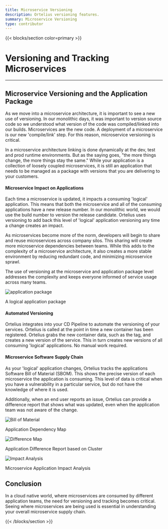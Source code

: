 ```yaml
---
title: Microservice Versioning
description: Ortelius versioning features.
summary: Microservice Versioning
type: contributor
---
```


{{< blocks/section color=primary >}}
<div class="col-12">
<h1 class="text-center">Versioning and Tracking Microservices</h1>
<hr>

## Microservice Versioning and the Application Package

As we move into a microservice architecture, it is important to see a new use of versioning. In our monolithic days, it was important to version source code so we understood what version of the code was compiled/linked into our builds. Microservices are the new code. A deployment of a microservice is our new 'compile/link' step. For this reason, microservice versioning is critical.

In a microservice architecture linking is done dynamically at the dev, test and prod runtime environments. But as the saying goes, "the more things change, the more things stay the same." While your application is a collection of loosely coupled microservices, it is still an application that needs to be managed as a package with versions that you are delivering to your customers.

#### Microservice Impact on Applications

Each time a microservice is updated, it impacts a consuming 'logical' application. This means that both the microservice and all of the consuming applications have a new release number. In our monolithic world, we would use the build number to version the release candidate. Ortelius uses versioning to add back this level of 'logical' application versioning any time a change creates an impact.

As microservices become more of the norm, developers will begin to share and reuse microservices across company silos. This sharing will create more microservice dependencies between teams. While this adds to the complexity of a microservice architecture, it also creates a more stable environment by reducing redundant code, and minimizing microservice sprawl. 

The use of versioning at the microservice and application package level addresses the complexity and keeps everyone informed of service usage across many teams. 

<div class="col-center">
<img src="/images/applicationpackaging.jpg" alt="application package" />
<p>A logical application package</p>
</div>

#### Automated Versioning

Ortelius integrates into your CD Pipeline to automate the versioning of your services. Ortelius is called at the point in time a new container has been registered. Ortelius grabs the new container data, such as the tag, and creates a new version of the service. This in turn creates new versions of all consuming 'logical' applications. No manual work required. 

#### Microservice Software Supply Chain

As your 'logical' application changes, Ortelius tracks the applications Software Bill of Material (SBOM). This shows the precise version of each microservice the application is consuming. This level of data is critical when you have a vulnerability in a particular service, but do not have the knowledge of where it is used. 

Additionally, when an end user reports an issue, Ortelius can provide a difference report that shows what was updated, even when the application team was not aware of the change.  

<div class="col-center">
<img src="/images/dependencymap.jpg" alt="Bill of Material" />
<p>Application Dependency Map</p>
</div>

<div class="col-center">
<img src="/images/LastDeploymentDifference.jpg" alt="Difference Map" />
<p>Application Difference Report based on Cluster</p>
</div>

<div class="col-center">
<img src="/images/impact.jpg" alt="Impact Analysis" />
<p>Microservice Application Impact Analysis</p>
</div>

## Conclusion

In a cloud native world, where microservices are consumed by different application teams, the need for versioning and tracking becomes critical. Seeing where microservices are being used is essential in understanding your overall microservice supply chain. 

{{< /blocks/section >}}